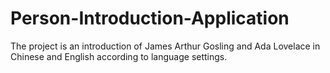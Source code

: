 # Person-Introduction-Application
The project is an introduction of James Arthur Gosling and Ada Lovelace in Chinese and English according to language settings.
